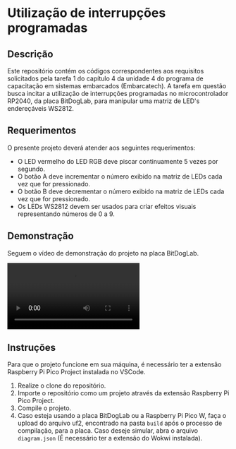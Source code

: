 # Utilização de interrupções programadas

## Descrição

Este repositório contém os códigos correspondentes aos requisitos solicitados pela tarefa 1 do capítulo 4 da unidade 4 do programa de capacitação em sistemas embarcados (Embarcatech). A tarefa em questão busca incitar a utilização de interrupções programadas no microcontrolador RP2040, da placa BitDogLab, para manipular uma matriz de LED's endereçáveis WS2812.

## Requerimentos

O presente projeto deverá atender aos seguintes requerimentos:

* O LED vermelho do LED RGB deve piscar continuamente 5 vezes por segundo.
* O botão A deve incrementar o número exibido na matriz de LEDs cada vez que for pressionado.
* O botão B deve decrementar o número exibido na matriz de LEDs cada vez que for pressionado.
* Os LEDs WS2812 devem ser usados para criar efeitos visuais representando números de 0 a 9.

## Demonstração

Seguem o vídeo de demonstração do projeto na placa BitDogLab.

<video controls>
  <source src="./video/embarcatech-u4-c4-t1.mp4" type="video/mp4">
</video>

## Instruções

Para que o projeto funcione em sua máquina, é necessário ter a extensão Raspberry Pi Pico Project instalada no VSCode.

1. Realize o clone do repositório.
2. Importe o repositório como um projeto através da extensão Raspberry Pi Pico Project.
3. Compile o projeto.
4. Caso esteja usando a placa BitDogLab ou a Raspberry Pi Pico W, faça o upload do arquivo uf2, encontrado na pasta `build` após o processo de compilação, para a placa. Caso deseje simular, abra o arquivo `diagram.json` (É necessário ter a extensão do Wokwi instalada).